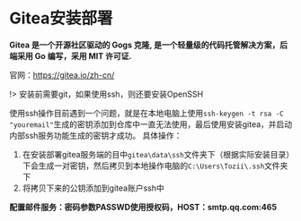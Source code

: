 # Gitea安装部署
**Gitea 是一个开源社区驱动的 Gogs 克隆, 是一个轻量级的代码托管解决方案，后端采用 Go 编写，采用 MIT 许可证.** <br/>

官网：https://gitea.io/zh-cn/

!> 安装前需要git，如果使用ssh，则还要安装OpenSSH

使用ssh操作目前遇到一个问题，就是在本地电脑上使用`ssh-keygen -t rsa -C "youremail"`生成的密钥添加到仓库中一直无法使用，最后使用安装gitea，并启动内部ssh服务功能生成的密钥才成功。
具体操作：
1. 在安装部署gitea服务端的目中`gitea\data\ssh`文件夹下（根据实际安装目录）下会生成一对密钥，然后拷贝到本地操作电脑的`C:\Users\Tozii\.ssh`文件夹下
2. 将拷贝下来的公钥添加到gitea账户ssh中

**配置邮件服务：密码参数PASSWD使用授权码，HOST：smtp.qq.com:465**
